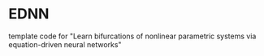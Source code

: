 # EDNN
template code for "Learn bifurcations of nonlinear parametric systems via equation-driven neural networks"
